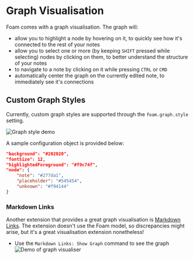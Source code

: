 # Graph Visualisation

Foam comes with a graph visualisation.
The graph will:
- allow you to highlight a node by hovering on it, to quickly see how it's connected to the rest of your notes
- allow you to select one or more (by keeping `SHIFT` pressed while selecting) nodes by clicking on them, to better understand the structure of your notes
- to navigate to a note by clicking on it while pressing `CTRL` or `CMD`
- automatically center the graph on the currently edited note, to immediately see it's connections

## Custom Graph Styles

Currently, custom graph styles are supported through the `foam.graph.style` setting.

![Graph style demo](../assets/images/graph-style.gif)

A sample configuration object is provided below:

```json
"background": "#202020",
"fontSize": 12,
"highlightedForeground": "#f9c74f",
"node": {
    "note": "#277da1",
    "placeholder": "#545454",
    "unknown": "#f94144"
}
```

### Markdown Links
Another extension that provides a great graph visualisation is [Markdown Links](https://marketplace.visualstudio.com/items?itemName=tchayen.markdown-links).
The extension doesn't use the Foam model, so discrepancies might arise, but it's a great visualisation extension nonetheless!

- Use the `Markdown Links: Show Graph` command to see the graph
![Demo of graph visualiser](../assets/images/foam-navigation-demo.gif)
